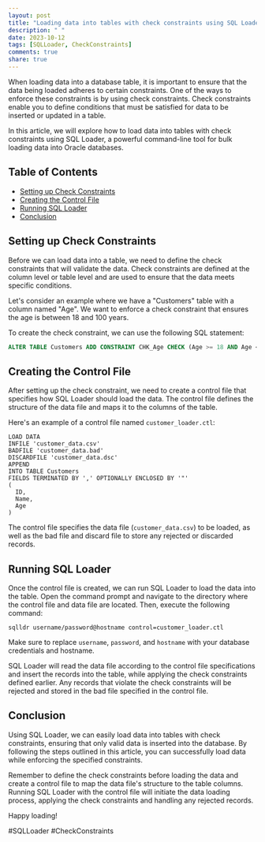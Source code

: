```yaml
---
layout: post
title: "Loading data into tables with check constraints using SQL Loader."
description: " "
date: 2023-10-12
tags: [SQLLoader, CheckConstraints]
comments: true
share: true
---
```


When loading data into a database table, it is important to ensure that the data being loaded adheres to certain constraints. One of the ways to enforce these constraints is by using check constraints. Check constraints enable you to define conditions that must be satisfied for data to be inserted or updated in a table.

In this article, we will explore how to load data into tables with check constraints using SQL Loader, a powerful command-line tool for bulk loading data into Oracle databases.

## Table of Contents
- [Setting up Check Constraints](#setting-up-check-constraints)
- [Creating the Control File](#creating-the-control-file)
- [Running SQL Loader](#running-sql-loader)
- [Conclusion](#conclusion)

## Setting up Check Constraints

Before we can load data into a table, we need to define the check constraints that will validate the data. Check constraints are defined at the column level or table level and are used to ensure that the data meets specific conditions.

Let's consider an example where we have a "Customers" table with a column named "Age". We want to enforce a check constraint that ensures the age is between 18 and 100 years.

To create the check constraint, we can use the following SQL statement:

```sql
ALTER TABLE Customers ADD CONSTRAINT CHK_Age CHECK (Age >= 18 AND Age <= 100);
```

## Creating the Control File

After setting up the check constraint, we need to create a control file that specifies how SQL Loader should load the data. The control file defines the structure of the data file and maps it to the columns of the table.

Here's an example of a control file named `customer_loader.ctl`:

```plaintext
LOAD DATA
INFILE 'customer_data.csv'
BADFILE 'customer_data.bad'
DISCARDFILE 'customer_data.dsc'
APPEND
INTO TABLE Customers
FIELDS TERMINATED BY ',' OPTIONALLY ENCLOSED BY '"'
(
  ID,
  Name,
  Age
)
```

The control file specifies the data file (`customer_data.csv`) to be loaded, as well as the bad file and discard file to store any rejected or discarded records.

## Running SQL Loader

Once the control file is created, we can run SQL Loader to load the data into the table. Open the command prompt and navigate to the directory where the control file and data file are located. Then, execute the following command:

```shell
sqlldr username/password@hostname control=customer_loader.ctl
```

Make sure to replace `username`, `password`, and `hostname` with your database credentials and hostname.

SQL Loader will read the data file according to the control file specifications and insert the records into the table, while applying the check constraints defined earlier. Any records that violate the check constraints will be rejected and stored in the bad file specified in the control file.

## Conclusion

Using SQL Loader, we can easily load data into tables with check constraints, ensuring that only valid data is inserted into the database. By following the steps outlined in this article, you can successfully load data while enforcing the specified constraints.

Remember to define the check constraints before loading the data and create a control file to map the data file's structure to the table columns. Running SQL Loader with the control file will initiate the data loading process, applying the check constraints and handling any rejected records.

Happy loading!

\#SQLLoader #CheckConstraints